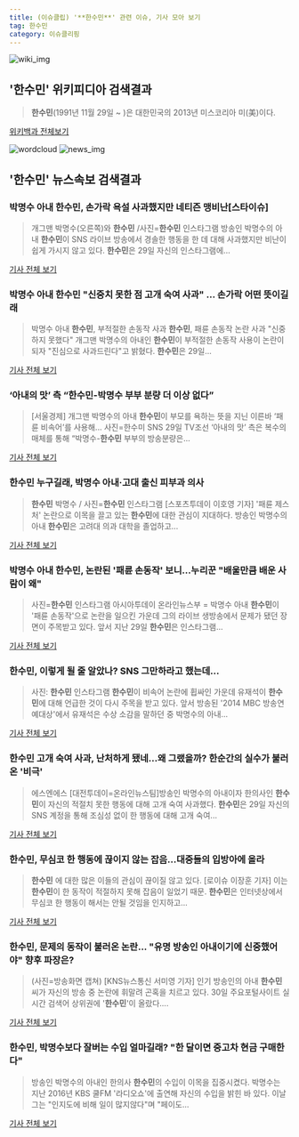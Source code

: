 ```yaml
---
title: (이슈클립) '**한수민**' 관련 이슈, 기사 모아 보기
tag: 한수민
category: 이슈클리핑
---
```

![wiki_img](https://user-images.githubusercontent.com/42597476/44503234-41136a80-a6d0-11e8-9071-6fc6418eafe4.png)
## **'**한수민**'** 위키피디아 검색결과
>**한수민**(1991년 11월 29일 ~ )은 대한민국의 2013년 미스코리아 미(美)이다.

<a href="https://ko.wikipedia.org/wiki/한수민" target="_blank">위키백과 전체보기</a>

![wordcloud](https://s3.ap-northeast-2.amazonaws.com/lyrics101-wordcloud/2018-08-30-1535591824.png)
![news_img](https://user-images.githubusercontent.com/42597476/44507050-1206f400-a6e4-11e8-8d98-7ffbfebb353f.png)
## **'**한수민**'** 뉴스속보 검색결과
### 박명수 아내 **한수민**, 손가락 욕설 사과했지만 네티즌 맹비난[스타이슈]

>개그맨 박명수(오른쪽)와 **한수민** /사진=**한수민** 인스타그램 방송인 박명수의 아내 **한수민**이 SNS 라이브 방송에서 경솔한 행동을 한 데 대해 사과했지만 비난이 쉽게 가시지 않고 있다. **한수민**은 29일 자신의 인스타그램에...

<a href="http://star.mt.co.kr/stview.php?no=2018083007410696342" target="_blank">기사 전체 보기</a>

### 박명수 아내 **한수민** "신중치 못한 점 고개 숙여 사과" … 손가락 어떤 뜻이길래

>박명수 아내 **한수민**, 부적절한 손동작 사과 **한수민**, 패륜 손동작 논란 사과 "신중하지 못했다" 개그맨 박명수의 아내인 **한수민**이 부적절한 손동작 사용이 논란이 되자 "진심으로 사과드린다"고 밝혔다. **한수민**은 29일...

<a href="http://news.hankyung.com/article/201808302110H" target="_blank">기사 전체 보기</a>

### ‘아내의 맛’ 측 “**한수민**-박명수 부부 분량 더 이상 없다”

>[서울경제] 개그맨 박명수의 아내 **한수민**이 부모를 욕하는 뜻을 지닌 이른바 ‘패륜 비속어’를 사용해... 사진=한수미 SNS 29일 TV조선 ‘아내의 맛’ 측은 복수의 매체를 통해 “박명수-**한수민** 부부의 방송분량은...

<a href="http://www.sedaily.com/NewsView/1S3K6DTDZR" target="_blank">기사 전체 보기</a>

### **한수민** 누구길래, 박명수 아내·고대 출신 피부과 의사

>**한수민** 박명수 / 사진=**한수민** 인스타그램 [스포츠투데이 이호영 기자] '패륜 제스처' 논란으로 이목을 끌고 있는 **한수민**에 대한 관심이 지대하다. 방송인 박명수의 아내 **한수민**은 고려대 의과 대학을 졸업하고...

<a href="http://stoo.asiae.co.kr/news/naver_view.htm?idxno=2018083006445129578" target="_blank">기사 전체 보기</a>

### 박명수 아내 **한수민**, 논란된 '패륜 손동작' 보니…누리꾼 "배울만큼 배운 사람이 왜"

>사진=**한수민** 인스타그램 아시아투데이 온라인뉴스부 = 박명수 아내 **한수민**이 '패륜 손동작'으로 논란을 일으킨 가운데 그의 라이브 생방송에서 문제가 됐던 장면이 주목받고 있다. 앞서 지난 29일 **한수민**은 인스타그램...

<a href="http://www.asiatoday.co.kr/view.php?key=20180830000629209" target="_blank">기사 전체 보기</a>

### **한수민**, 이렇게 될 줄 알았나? SNS 그만하라고 했는데...

>사진: **한수민** 인스타그램 **한수민**이 비속어 논란에 휩싸인 가운데 유재석이 **한수민**에 대해 언급한 것이 다시 주목을 받고 있다. 앞서 방송된 '2014 MBC 방송연예대상'에서 유재석은 수상 소감을 말하던 중 박명수의 아내...

<a href="http://www.gukjenews.com/news/articleView.html?idxno=982866" target="_blank">기사 전체 보기</a>

### **한수민** 고개 숙여 사과, 난처하게 됐네...왜 그랬을까? 한순간의 실수가 불러온 '비극'

>에스엔에스 [대전투데이=온라인뉴스팀]방송인 박명수의 아내이자 한의사인 **한수민**이 자신의 적절치 못한 행동에 대해 고개 숙여 사과했다.   **한수민**은 29일 자신의 SNS 계정을 통해 조심성 없이 한 행동에 대해 고개 숙여...

<a href="http://www.daejeontoday.com/news/articleView.html?idxno=510875" target="_blank">기사 전체 보기</a>

### **한수민**, 무심코 한 행동에 끊이지 않는 잡음...대중들의 입방아에 올라

>**한수민** 에 대한 많은 이들의 관심이 끊이질 않고 있다. [로이슈 이장훈 기자] 이는 **한수민**이 한 동작이 적절하지 못해 잡음이 일었기 때문. **한수민**은 인터넷상에서 무심코 한 행동이 해서는 안될 것임을 인지하고...

<a href="http://www.lawissue.co.kr/view.php?ud=2018083005552440996a28b45db0_12" target="_blank">기사 전체 보기</a>

### **한수민**, 문제의 동작이 불러온 논란... "유명 방송인 아내이기에 신중했어야" 향후 파장은?

>(사진=방송화면 캡쳐) [KNS뉴스통신 서미영 기자] 인기 방송인의 아내 **한수민** 씨가 자신의 방송 중 논란에 휘말려 곤혹을 치르고 있다. 30일 주요포털사이트 실시간 검색어 상위권에 '**한수민**'이 올랐다....

<a href="http://www.kns.tv/news/articleView.html?idxno=464358" target="_blank">기사 전체 보기</a>

### **한수민**, 박명수보다 잘버는 수입 얼마길래? "한 달이면 중고차 현금 구매한다"

>방송인 박명수의 아내인 한의사 **한수민**의 수입이 이목을 집중시켰다. 박명수는 지난 2016년 KBS 쿨FM '라디오쇼'에 출연해 자신의 수입을 밝힌 바 있다. 이날 그는 "인지도에 비해 일이 많지않다"며 "페이도...

<a href="http://daily.hankooki.com/lpage/entv/201808/dh20180830085605139020.htm" target="_blank">기사 전체 보기</a>


